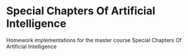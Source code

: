 # Special Chapters Of Artificial Intelligence
 Homework implementations for the master course Special Chapters Of Artificial Intelligence
